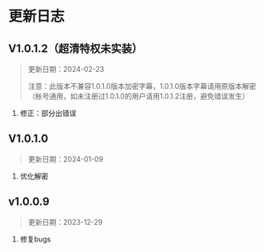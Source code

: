 # 更新日志



## V1.0.1.2（超清特权未实装）

> 更新日期：2024-02-23
>
> 注意：此版本不兼容1.0.1.0版本加密字幕，1.0.1.0版本字幕请用原版本解密（帐号通用，如未注册过1.0.1.0的用户请用1.0.1.2注册，避免错误发生）

1. 修正：部分出错误



## V1.0.1.0

> 更新日期：2024-01-09

1. 优化解密



## v1.0.0.9

> 更新日期：2023-12-29

1. 修复bugs
